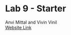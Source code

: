 # Lab 9 - Starter
Anvi Mittal and Vivin Vinil <br/>
[Website Link](https://anvimittal.github.io/Lab9_Starter/)